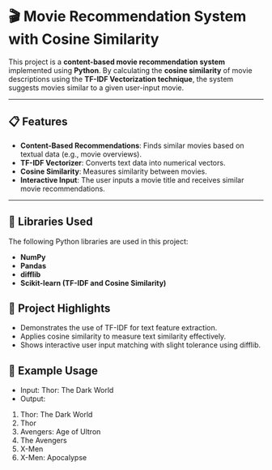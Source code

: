 
# 🎬 Movie Recommendation System with Cosine Similarity

This project is a **content-based movie recommendation system** implemented using **Python**. By calculating the **cosine similarity** of movie descriptions using the **TF-IDF Vectorization technique**, the system suggests movies similar to a given user-input movie.

---

## 📋 Features  
- **Content-Based Recommendations**: Finds similar movies based on textual data (e.g., movie overviews).  
- **TF-IDF Vectorizer**: Converts text data into numerical vectors.  
- **Cosine Similarity**: Measures similarity between movies.  
- **Interactive Input**: The user inputs a movie title and receives similar movie recommendations.  

---

## 🔧 Libraries Used  
The following Python libraries are used in this project:  
- **NumPy**  
- **Pandas**  
- **difflib**  
- **Scikit-learn (TF-IDF and Cosine Similarity)**

## 🎯 Project Highlights
- Demonstrates the use of TF-IDF for text feature extraction.
- Applies cosine similarity to measure text similarity effectively.
- Shows interactive user input matching with slight tolerance using difflib.


## 🧪 Example Usage
 - Input: Thor: The Dark World
 - Output:
1. Thor: The Dark World
2. Thor
3. Avengers: Age of Ultron
4. The Avengers
5.  X-Men
6.  X-Men: Apocalypse
